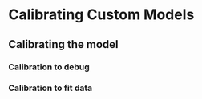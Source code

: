 # Calibrating Custom Models


## Calibrating the model

### Calibration to debug

### Calibration to fit data